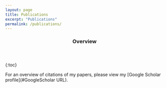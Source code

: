 ```yaml
---
layout: page
title: Publications
excerpt: "Publications"
permalink: /publications/
---
```


<section id="table-of-contents" class="toc">
  <header>
    <h3>Overview</h3>
  </header>
<div id="drawer" markdown="1">
{:toc}
</div>
</section><!-- /#table-of-contents -->


For an overview of citations of my papers, please view my [Google Scholar profile](#GoogleScholar URL).

